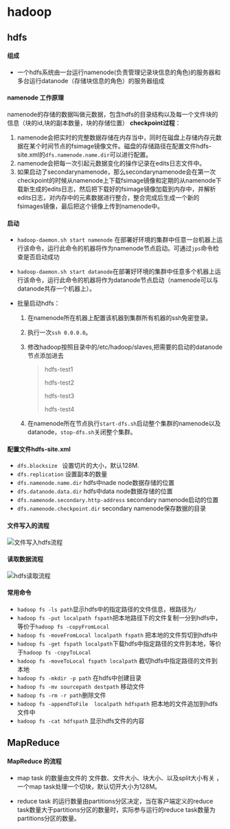 # hadoop 
## hdfs 
#### 组成
- 一个hdfs系统由一台运行namenode(负责管理记录块信息的角色)的服务器和多台运行datanode（存储块信息的角色）的服务器组成
#### namenode 工作原理
namenode的存储的数据叫做元数据，包含hdfs的目录结构以及每一个文件块的信息（块的id,块的副本数量，块的存储位置）
**checkpoint过程**：

1. namenode会把实时的完整数据存储在内存当中，同时在磁盘上存储内存元数据在某个时间节点的fsimage镜像文件。磁盘的存储路径在配置文件hdfs-site.xml的`dfs.namenode.name.dir`可以进行配置。
2. namenode会把每一次引起元数据变化的操作记录在edits日志文件中。
3. 如果启动了secondarynamenode，那么secondarynamenode会在第一次checkpoint的时候从namenode上下载fsimage镜像和定期的从namenode下载新生成的edits日志，然后把下载好的fsimage镜像加载到内存中，并解析edits日志，对内存中的元素数据进行整合，整合完成后生成一个新的fsimages镜像，最后把这个镜像上传到namenode中。

#### 启动
- `hadoop-daemon.sh start namenode` 在部署好环境的集群中任意一台机器上运行该命令，运行此命令的机器将作为namenode节点启动。可通过`jps`命令检查是否启动成功

- `hadoop-daemon.sh start datanode`在部署好环境的集群中任意多个机器上运行该命令，运行此命令的机器将作为datanode节点启动（namenode可以与datanode共存一个机器上）。

- 批量启动hdfs：

  1. 在namenode所在机器上配置该机器到集群所有机器的ssh免密登录。

  2. 执行一次`ssh 0.0.0.0`。

  3. 修改hadoop按照目录中的/etc/hadoop/slaves,把需要的启动的datanode节点添加进去

     > hdfs-test1
     >
     > hdfs-test2
     >
     > hdfs-test3
     >
     > hdfs-test4
  4. 在namenode所在节点执行`start-dfs.sh`启动整个集群的namenode以及datanode，`stop-dfs.sh`关闭整个集群。 
#### 配置文件hdfs-site.xml
- `dfs.blocksize ` 设置切片的大小，默认128M.
- `dfs.replication` 设置副本的数量
- `dfs.namenode.name.dir` hdfs中nade node数据存储的位置
- `dfs.datanode.data.dir` hdfs中data node数据存储的位置
- `dfs.namenode.secondary.http-address` secondary namenode启动的位置
- `dfs.namenode.checkpoint.dir` secondary namenode保存数据的目录
#### 文件写入的流程

![文件写入hdfs流程](D:\file\study_note\MyStudyNote\img\hadoop\hdfs写入流程.jpg)

#### 读取数据流程

![hdfs读取流程](D:\file\study_note\MyStudyNote\img\hadoop\hdfs读取流程.jpg)

#### 常用命令

- `hadoop fs -ls path`显示hdfs中的指定路径的文件信息，根路径为`/`
- `hadoop fs -put localpath fspath`把本地路径下的文件复制一分到hdfs中，等价于`hadoop fs -copyFromLocal`
- `hadoop fs -moveFromLocal localpath fspath` 把本地的文件剪切到hdfs中
- `hadoop fs -get fspath localpath`下载hdfs中指定路径的文件到本地，等价于`hadoop fs -copyToLocal`
- `hadoop fs -moveToLocal fspath localpath` 截切hdfs中指定路径的文件到本地
- `hadoop fs -mkdir -p path` 在hdfs中创建目录
- `hadoop fs -mv sourcepath destpath` 移动文件
- `hadoop fs -rm -r path`删除文件
- `hadoop fs -appendToFile  localpath hdfspath` 把本地的文件追加到hdfs文件中
- `hadoop fs -cat hdfspath` 显示hdfs文件的内容



## MapReduce

#### MapReduce 的流程

- map task 的数量由文件的 文件数、文件大小、块大小、以及split大小有关 ，一个map task处理一个切块，默认切开大小为128M。

- reduce task 的运行数量由partitions分区决定，当在客户端定义的reduce task数量大于partitions分区的数量时，实际参与运行的reduce task数量为partitions分区的数量。